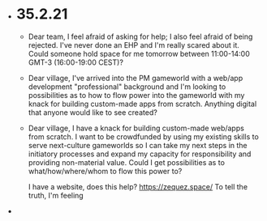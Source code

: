 - # 35.2.21
	- Dear team, I feel afraid of asking for help; I also feel afraid of being rejected. I've never done an EHP and I'm really scared about it. Could someone hold space for me tomorrow between 11:00-14:00 GMT-3 (16:00-19:00 CEST)?
	- Dear village, I've arrived into the PM gameworld with a web/app development "professional" background and I'm looking to possibilities as to how to flow power into the gameworld with my knack for building custom-made apps from scratch. Anything digital that anyone would like to see created?
	- Dear village, I have a knack for building custom-made web/apps from scratch. I want to be crowdfunded by using my existing skills to serve next-culture gameworlds so I can take my next steps in the initiatory processes and expand my capacity for responsibility and providing non-material value. Could I get possibilities as to what/how/where/whom to flow this power to?
	  
	  I have a website, does this help? https://zequez.space/
	  To tell the truth, I'm feeling
-